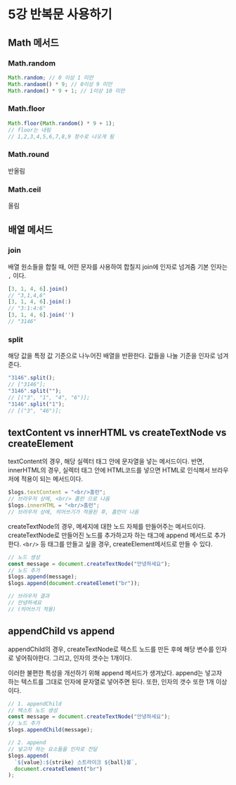 # 5강 반복문 사용하기

## Math 메서드

### Math.random

```javascript
Math.random; // 0 이상 1 미만
Math.randaom() * 9; // 0이상 9 미만
Math.random() * 9 + 1; // 1이상 10 미만
```

### Math.floor

```javascript
Math.floor(Math.random() * 9 + 1);
// floor는 내림
// 1,2,3,4,5,6,7,8,9 정수로 나오게 됨
```

### Math.round

반올림

### Math.ceil

올림

## 배열 메서드

### join

배열 원소들을 합칠 때, 어떤 문자를 사용하여 합칠지 join에 인자로 넘겨줌
기본 인자는 `,` 이다.

```javascript
[3, 1, 4, 6].join()
// "3,1,4,6"
[3, 1, 4, 6].join(:)
// "3:1:4:6"
[3, 1, 4, 6].join('')
// "3146"
```

### split

해당 값을 특정 값 기준으로 나누어진 배열을 반환한다. 값들을 나눌 기준을 인자로 넘겨준다.

```javascript
"3146".split();
// ["3146"];
"3146".split("");
// [("3", "1", "4", "6")];
"3146".split("1");
// [("3", "46")];
```

## textContent vs innerHTML vs createTextNode vs createElement

textContent의 경우, 해당 실렉터 태그 안에 문자열을 넣는 메서드이다.
반면, innerHTML의 경우, 실렉터 태그 안에 HTML코드를 넣으면 HTML로 인식해서 브라우저에 적용이 되는 메서드이다.

```javascript
$logs.textContent = "<br/>홈런";
// 브라우저 상에, <br/> 홈런 으로 나옴
$logs.innerHTML = "<br/>홈런";
// 브라우저 상에, 띄어쓰기가 적용된 후, 홈런이 나옴
```

createTextNode의 경우, 메세지에 대한 노드 자체를 만들어주는 메서드이다.
createTextNode로 만들어진 노드를 추가하고자 하는 태그에 append 메서드로 추가한다.
`<br/>` 등 태그를 만들고 싶을 경우, createElement메서드로 만들 수 있다.

```javascript
// 노드 생성
const message = document.createTextNode("안녕하세요");
// 노드 추가
$logs.append(message);
$logs.append(document.createElemet("br"));

// 브라우저 결과
// 안녕하세요
// (띄어쓰기 적용)
```

## appendChild vs append

appendChild의 경우, createTextNode로 텍스트 노드를 만든 후에 해당 변수를 인자로 넣어줘야한다. 그리고, 인자의 갯수는 1개이다.

이러한 불편한 특성을 개선하기 위해 append 메서드가 생겨났다. append는 넣고자 하는 텍스트를 그대로 인자에 문자열로 넣어주면 된다. 또한, 인자의 갯수 또한 1개 이상이다.

```javascript
// 1. appendChild
// 텍스트 노드 생성
const message = document.createTextNode("안녕하세요");
// 노드 추가
$logs.appendChild(message);

// 2. append
// 넣고자 하는 요소들을 인자로 전달
$logs.append(
  `${value}:${strike} 스트라이크 ${ball}볼`,
  document.createElement("br")
);
```

